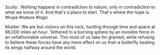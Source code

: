 Scully : Nothing happens in contradiction to nature, only in contradiction to what we know of it. And that's a place to start. That's where the hope is.
#hope #nature #logic 

Mulder: We are but visitors on this rock, hurtling through time and space at 66,000 miles an hour. Tethered to a burning sphere by an invisible force in an unfathomable universe. This most of us take for granted, while refusing to believe these forces have any more effect on us than a butterfly beating its wings halfway around the world.